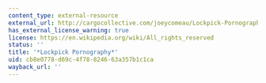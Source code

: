 ```yaml
---
content_type: external-resource
external_url: http://cargocollective.com/joeycomeau/Lockpick-Pornography
has_external_license_warning: true
license: https://en.wikipedia.org/wiki/All_rights_reserved
status: ''
title: '*Lockpick Pornography*'
uid: cb8e0778-d69c-4f78-8246-63a357b1c1ca
wayback_url: ''
---
```

